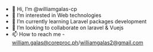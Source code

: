 - 👋 Hi, I’m @williamgalas-cp
- 👀 I’m interested in Web technologies
- 🌱 I’m currently learning Laravel packages development
- 💞️ I’m looking to collaborate on laravel & Vuejs
- 📫 How to reach me - william.galas@coreproc.ph/williamgalas2@gmail.com

<!---
williamgalas-cp/williamgalas-cp is a ✨ special ✨ repository because its `README.md` (this file) appears on your GitHub profile.
You can click the Preview link to take a look at your changes.
--->
